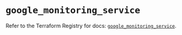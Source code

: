 # `google_monitoring_service`

Refer to the Terraform Registry for docs: [`google_monitoring_service`](https://registry.terraform.io/providers/hashicorp/google-beta/6.39.0/docs/resources/google_monitoring_service).
